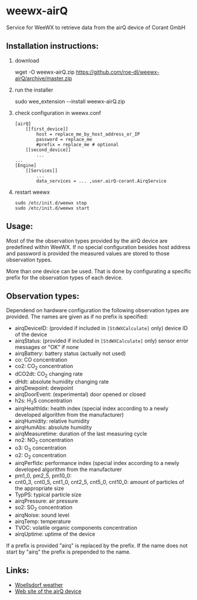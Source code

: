 # weewx-airQ
Service for WeeWX to retrieve data from the airQ device of Corant GmbH

## Installation instructions:

1) download

   wget -O weewx-airQ.zip https://github.com/roe-dl/weewx-airQ/archive/master.zip

2) run the installer

   sudo wee_extension --install weewx-airQ.zip

3) check configuration in weewx.conf

   ```
   [airQ]
       [[first_device]]
           host = replace_me_by_host_address_or_IP
           password = replace_me
           #prefix = replace_me # optional
       [[second_device]]
           ...
   ...
   [Engine]
       [[Services]]
           ...
           data_services = ... ,user.airQ-corant.AirqService
   ```
   
5) restart weewx

   ```
   sudo /etc/init.d/weewx stop
   sudo /etc/init.d/weewx start
   ```

## Usage:

Most of the the observation types provided by the airQ device are
predefined within WeeWX. If no special configuration besides host
address and password is provided the measured values are stored to
those observation types. 

More than one device can be used. That is done by configurating a
specific prefix for the observation types of each device.

## Observation types:

Dependend on hardware configuration the following observation types
are provided. The names are given as if no prefix is specified:

* airqDeviceID: (provided if included in `[StdWXCalculate]` only) 
  device ID of the device
* airqStatus: (provided if included in `[StdWXCalculate]` only)
  sensor error messages or "OK" if none
* airqBattery: battery status (actually not used)
* co: CO concentration
* co2: CO<sub>2</sub> concentration
* dCO2dt: CO<sub>2</sub> changing rate
* dHdt: absolute humidity changing rate
* airqDewpoint: dewpoint
* airqDoorEvent: (experimental) door opened or closed
* h2s: H<sub>2</sub>S concentration
* airqHealthIdx: health index (special index according to a newly
  developed algorithm from the manufacturer)
* airqHumidity: relative humidity
* airqHumAbs: absolute humidity
* airqMeasuretime: duration of the last measuring cycle
* no2: NO<sub>2</sub> concentration
* o3: O<sub>3</sub> concentration
* o2: O<sub>2</sub> concentration
* airqPerfIdx: performance index (special index according to a newly
  developed algorithm from the manufacturer
* pm1_0, pm2_5, pm10_0: 
* cnt0_3, cnt0_5, cnt1_0, cnt2_5, cnt5_0, cnt10_0: amount of particles
  of the appropriate size
* TypPS: typical particle size
* airqPressure: air pressure
* so2: SO<sub>2</sub> concentration
* airqNoise: sound level
* airqTemp: temperature
* TVOC: volatile organic components concentration
* airqUptime: uptime of the device

If a prefix is provided "airq" is replaced by the prefix. If the
name does not start by "airq" the prefix is prepended to the name.

## Links:

* [Woellsdorf weather](https://www.woellsdorf-wetter.de)
* [Web site of the airQ device](https://www.air-q.com)
